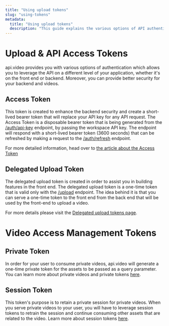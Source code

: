 ```yaml
---
title: "Using upload tokens"
slug: "using-tokens"
metadata: 
  title: "Using upload tokens"
  description: "This guide explains the various options of API authentication for uploading videos."
---
```


# Upload & API Access Tokens

api.video provides you with various options of authentication which allows you to leverage the API on a different level of your application, whether it's on the front end or backend. Moreover, you can provide better security for your backend and videos.

## Access Token

This token is created to enhance the backend security and create a short-lived bearer token that will replace your API key for any API request. The Access Token is a disposable bearer token that is being generated from the [/auth/api-key](https://docs.api.video/reference/post_auth-api-key) endpoint, by passing the workspace API key. The endpoint will respond with a short-lived bearer token (3600 seconds) that can be refreshed by making a request to the [/auth/refresh](https://docs.api.video/reference/post_auth-refresh) endpoint.  

For more detailed information, head over to [the article about the Access Token](https://docs.api.video/reference/disposable-bearer-token-authentication)

## Delegated Upload Token

The delegated upload token is created in order to assist you in building features in the front end. The delegated upload token is a one-time token that is valid only with the [/upload](https://docs.api.video/reference/post_upload) endpoint. The idea behind it is that you can serve a one-time token to the front end from the back end that will be used by the front-end to upload a video.

For more details please visit the [Delegated upload tokens page](https://docs.api.video/reference/upload-tokens).

# Video Access Management Tokens

## Private Token

In order for your user to consume private videos, api.video will generate a one-time private token for the assets to be passed as a query parameter. You can learn more about private videos and private tokens [here](https://docs.api.video/docs/private-videos).

## Session Token

This token's purpose is to retain a private session for private videos. When you serve private videos to your user, you will have to leverage session tokens to retrain the session and continue consuming other assets that are related to the video. Learn more about session tokens [here](https://docs.api.video/docs/private-video-session-tokens).